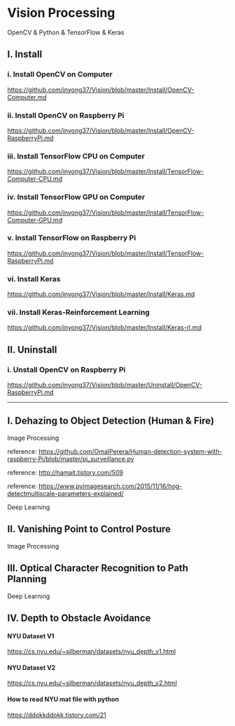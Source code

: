# Vision Processing
OpenCV & Python & TensorFlow & Keras

## I. Install

### i. Install OpenCV on Computer

https://github.com/inyong37/Vision/blob/master/Install/OpenCV-Computer.md

### ii. Install OpenCV on Raspberry Pi

https://github.com/inyong37/Vision/blob/master/Install/OpenCV-RaspberryPi.md

### iii. Install TensorFlow CPU on Computer

https://github.com/inyong37/Vision/blob/master/Install/TensorFlow-Computer-CPU.md

### iv. Install TensorFlow GPU on Computer

https://github.com/inyong37/Vision/blob/master/Install/TensorFlow-Computer-GPU.md

### v. Install TensorFlow on Raspberry Pi

https://github.com/inyong37/Vision/blob/master/Install/TensorFlow-RaspberryPi.md

### vi. Install Keras

https://github.com/inyong37/Vision/blob/master/Install/Keras.md

### vii. Install Keras-Reinforcement Learning

https://github.com/inyong37/Vision/blob/master/Install/Keras-rl.md

## II. Uninstall

### i. Unstall OpenCV on Raspberry Pi

https://github.com/inyong37/Vision/blob/master/Uninstall/OpenCV-RaspberryPi.md

----------
## I. Dehazing to Object Detection (Human & Fire)
Image Processing

reference: https://github.com/OmalPerera/Human-detection-system-with-raspberry-Pi/blob/master/pi_surveillance.py

reference: http://hamait.tistory.com/509

reference: https://www.pyimagesearch.com/2015/11/16/hog-detectmultiscale-parameters-explained/

Deep Learning

## II. Vanishing Point to Control Posture

Image Processing

## III. Optical Character Recognition to Path Planning

Deep Learning

## IV. Depth to Obstacle Avoidance

#### NYU Dataset V1
https://cs.nyu.edu/~silberman/datasets/nyu_depth_v1.html
#### NYU Dataset V2
https://cs.nyu.edu/~silberman/datasets/nyu_depth_v2.html
#### How to read NYU mat file with python
https://ddokkddokk.tistory.com/21
